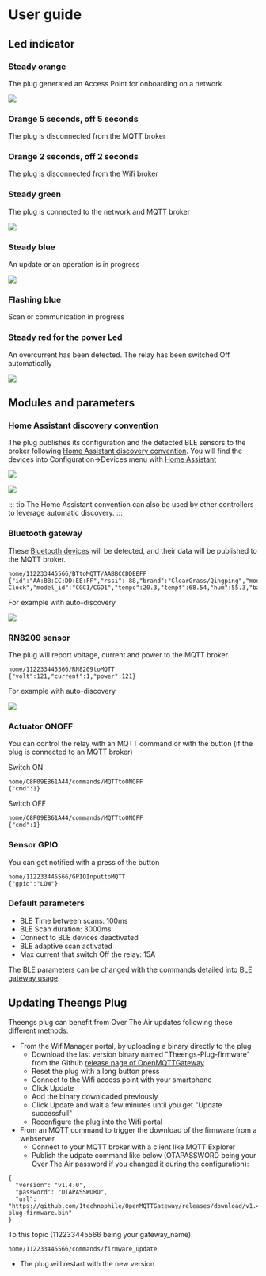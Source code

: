 # User guide

## Led indicator

### Steady orange
The plug generated an Access Point for onboarding on a network
<p align="left">
  <img src="./../img/Theengs-plug01-orange.png">
</p>

### Orange 5 seconds, off 5 seconds
The plug is disconnected from the MQTT broker

### Orange 2 seconds, off 2 seconds
The plug is disconnected from the Wifi broker

### Steady green
The plug is connected to the network and MQTT broker
<p align="left">
  <img src="./../img/Theengs-plug01-green.png">
</p>

### Steady blue
An update or an operation is in progress
<p align="left">
  <img src="./../img/Theengs-plug01-blue.png">
</p>

### Flashing blue
Scan or communication in progress

### Steady red for the power Led
An overcurrent has been detected. The relay has been switched Off automatically
<p align="left">
  <img src="./../img/Theengs-plug01-power-red.png">
</p>

## Modules and parameters

### Home Assistant discovery convention
The plug publishes its configuration and the detected BLE sensors to the broker following [Home Assistant discovery convention](https://www.home-assistant.io/integrations/mqtt/#mqtt-discovery). You will find the devices into Configuration->Devices menu with [Home Assistant](https://docs.openmqttgateway.com/integrate/home_assistant.html)

<p align="left">
  <img src="./../img/Theengs-Plug-Settings-HomeAssistant.png">
</p>

<p align="left">
  <img src="./../img/Theengs-Plug-Settings-HomeAssistant-2.png">
</p>

::: tip
The Home Assistant convention can also be used by other controllers to leverage automatic discovery.
:::

### Bluetooth gateway
These [Bluetooth devices](https://docs.openmqttgateway.com/prerequisites/devices.html#for-ble-devices) will be detected, and their data will be published to the MQTT broker.
```
home/112233445566/BTtoMQTT/AABBCCDDEEFF
{"id":"AA:BB:CC:DD:EE:FF","rssi":-88,"brand":"ClearGrass/Qingping","model":"Alarm Clock","model_id":"CGC1/CGD1","tempc":20.3,"tempf":68.54,"hum":55.3,"batt":41}
```
For example with auto-discovery
<p align="left">
  <img src="./../img/Theengs-Plug-Settings-HomeAssistant-3.png">
</p>

### RN8209 sensor 
The plug will report voltage, current and power to the MQTT broker.
```
home/112233445566/RN8209toMQTT
{"volt":121,"current":1,"power":121}
```

For example with auto-discovery
<p align="left">
  <img src="./../img/Theengs-Plug-Settings-HomeAssistant-4.png">
</p>

### Actuator ONOFF
You can control the relay with an MQTT command or with the button (if the plug is connected to an MQTT broker)

Switch ON
```
home/C8F09EB61A44/commands/MQTTtoONOFF
{"cmd":1}
```
Switch OFF
```
home/C8F09EB61A44/commands/MQTTtoONOFF
{"cmd":1}
```

### Sensor GPIO
You can get notified with a press of the button
```
home/112233445566/GPIOInputtoMQTT
{"gpio":"LOW"}
```

### Default parameters
* BLE Time between scans: 100ms
* BLE Scan duration: 3000ms
* Connect to BLE devices deactivated
* BLE adaptive scan activated
* Max current that switch Off the relay: 15A

The BLE parameters can be changed with the commands detailed into [BLE gateway usage](https://docs.openmqttgateway.com/use/ble.html).

## Updating Theengs Plug
Theengs plug can benefit from Over The Air updates following these different methods:
* From the WifiManager portal, by uploading a binary directly to the plug
  * Download the last version binary named "Theengs-Plug-firmware" from the Github [release page of OpenMQTTGateway](https://github.com/1technophile/OpenMQTTGateway/releases)
  * Reset the plug with a long button press
  * Connect to the Wifi access point with your smartphone
  * Click Update
  * Add the binary downloaded previously
  * Click Update and wait a few minutes until you get "Update successfull"
  * Reconfigure the plug into the Wifi portal
* From an MQTT command to trigger the download of the firmware from a webserver
  * Connect to your MQTT broker with a client like MQTT Explorer
  * Publish the udpate command like below (OTAPASSWORD being your Over The Air password if you changed it during the configuration):
```
{
  "version": "v1.4.0",
  "password": "OTAPASSWORD",
  "url": "https://github.com/1technophile/OpenMQTTGateway/releases/download/v1.4.0/theengs-plug-firmware.bin"
}
```
To this topic (112233445566 being your gateway_name):
```
home/112233445566/commands/firmware_update
```
  * The plug will restart with the new version
